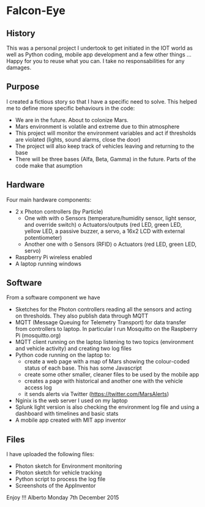 # Falcon-Eye
## History
This was a personal project I undertook to get initiated in the IOT world as well as Python coding, mobile app development
and a few other things ... Happy for you to reuse what you can. I take no responsabilities for any damages.

## Purpose
I created a fictious story so that I have a specific need to solve. This helped me to define more specific behaviours in the code:
 - We are in the future. About to colonize Mars.
 - Mars environment is volatile and extreme due to thin atmosphere
 - This project will monitor the environment variables and act if thresholds are violated (lights, sound alarms, close the door)
 - The project will also keep track of vehicles leaving and returning to the base
 - There will be three bases (Alfa, Beta, Gamma) in the future. Parts of the code make that asumption

## Hardware
Four main hardware components:
 - 2 x Photon controllers (by Particle)
     + One with with
          o Sensors (temperature/humidity sensor, light sensor, and override switch)
          o Actuators/outputs (red LED, green LED, yellow LED, a passive buzzer, a servo, a 16x2 LCD with external potentiometer)
      + Another one with
          o Sensors (RFID)
          o Actuators (red LED, green LED, servo)
 - Raspberry Pi wireless enabled
 - A laptop running windows
 
## Software
 From a software component we have
 - Sketches for the Photon controllers reading all the sensors and acting on thresholds. They also publish data through MQTT
 - MQTT (Message Queuing for Telemetry Transport) for data transfer from controllers to laptop. In particular I run Mosquitto
 on the Raspberry Pi (mosquitto.org)
 - MQTT client running on the laptop listening to two topics (environment and vehicle activity) and creating two log files
 - Python code running on the laptop to:
    + create a web page with a map of Mars showing the colour-coded status of each base. This has some Javascript
    + create some other smaller, cleaner files to be used by the mobile app
    + creates a page with historical and another one with the vehicle access log
    + it sends alerts via Twitter (https://twitter.com/MarsAlerts)
 - Nginix is the web server I used on my laptop
 - Splunk light version is also checking the environment log file and using a dashboard with timelines and basic stats
 - A mobile app created with MIT app inventor

## Files 
 I have uploaded the following files:
  - Photon sketch for Environment monitoring
  - Photon sketch for vehicle tracking
  - Python script to process the log file
  - Screenshots of the AppInventor
  
 Enjoy !!!
 Alberto
 Monday 7th December 2015
